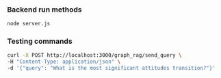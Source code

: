 ### Backend run methods
```bash
node server.js
```


### Testing commands
```bash
curl -X POST http://localhost:3000/graph_rag/send_query \                               ─╯
-H "Content-Type: application/json" \
-d '{"query": "What is the most significant attitudes transition?"}'
```
